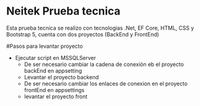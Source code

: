 # Neitek Prueba tecnica

Esta prueba tecnica se realizo con tecnologias .Net, EF Core, HTML, CSS y Bootstrap 5, cuenta con dos proyectos (BackEnd y FrontEnd)

#Pasos para levantar proyecto

- Ejecutar script en MSSQLServer
  - De ser necesario cambiar la cadena de conexión eb el proyecto backEnd en appsetting
  - Levantar el proyecto backend
  - De ser necesario cambiar los enlaces de conexion en el proyecto frontEnd en appsettings
  - levantar el proyecto front
